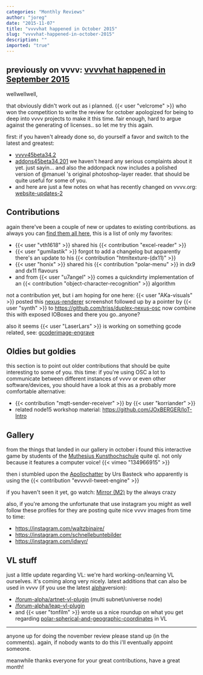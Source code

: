 ```yaml
---
categories: "Monthly Reviews"
author: "joreg"
date: "2015-11-07"
title: "vvvvhat happened in October 2015"
slug: "vvvvhat-happened-in-october-2015"
description: ""
imported: "true"
---
```



previously on vvvv: [vvvvhat happened in September 2015](/blog/2015/vvvvhat-happened-in-september-2015)
---
wellwellwell,

that obviously didn't work out as i planned. {{< user "velcrome" >}} who won the competition to write the review for october apologized for being to deep into vvvv projects to make it this time. fair enough, hard to argue against the generating of licenses.. so let me try this again.

first: if you haven't already done so, do yourself a favor and switch to the latest and greatest:
* [vvvv45beta34.2](/blog/2015/vvvv45beta34.2)
* [addons45beta34.201](/blog/2015/addons45beta34.201)
we haven't heard any serious complaints about it yet. just sayin... and also the addonpack now includes a polished version of @manuel 's original photoshop-layer reader. that should be quite useful for some of you.
* and here are just a few notes on what has recently changed on vvvv.org: [website-updates-2](/blog/2015/website-updates-2)

## Contributions
again there've been a couple of new or updates to existing contributions. as always you can [find them all here](https://vvvv.org/contributions), this is a list of only my favorites:
* {{< user "vth1618" >}} shared his {{< contribution "excel-reader" >}}
* {{< user "gumilastik" >}} forgot to add a changelog but apparently there's an update to his {{< contribution "htmltexture-(dx11)" >}}
* {{< user "honix" >}} shared his {{< contribution "polar-menu" >}} in dx9 and dx11 flavours
* and from {{< user "u7angel" >}} comes a quickndirty implementation of an {{< contribution "object-character-recognition" >}} algorithm

not a contribution yet, but i am hoping for one here: {{< user "AKa-visuals" >}} posted this [nexus-renderer](/blog/nexus-renderer) screenshot followed up by a pointer by {{< user "synth" >}} to https://github.com/triss/duplex-nexus-osc now combine this with exposed IOBoxes and there you go..anyone?

also it seems {{< user "LaserLars" >}} is working on something gcode related, see: [gcoderimage-engrave](/blog/gcoderimage-engrave)

## Oldies but goldies
this section is to point out older contributions that should be quite interesting to some of you. this time: if you're using OSC a lot to communicate between different instances of vvvv or even other software/devices, you should have a look at this as a probably more comfortable alternative:
* {{< contribution "mqtt-sender-receiver" >}} by {{< user "korriander" >}}
* related node15 workshop material: https://github.com/JOxBERGER/IoT-Intro

## Gallery
from the things that landed in our gallery in october i found this interactive game by students of the [Muthesius Kunsthochschule](http://en.muthesius-kunsthochschule.de/) quite ql. not only because it features a computer voice! 
{{< vimeo "134966915" >}}

then i stumbled upon the [Apollochatter](http://ursbasteck.com/wordpress/151003) by Urs Basteck who apparently is using the {{< contribution "evvvvil-tweet-engine" >}} 

if you haven't seen it yet, go watch: [Mirror (M2)](https://vimeo.com/140405048) by the always crazy [](http://schnellebuntebilder.de)

also, if you're among the unfortunate that use instagram you might as well follow these profiles for they are posting quite nice vvvv images from time to time: 
* https://instagram.com/waltzbinaire/
* https://instagram.com/schnellebuntebilder
* https://instagram.com/idwyr/

## VL stuff
just a little update regarding VL: we're hard working-on/learning VL ourselves. it's coming along very nicely. latest additions that can also be used in vvvv (if you use the latest [alpha](https://vvvv.org/downloads/previews)version):
* [/forum-alpha/artnet-vl-plugin](https://discourse.vvvv.org/t/artnet-vl-plugin/13360) (multi subnet/universe node)
* [/forum-alpha/leap-vl-plugin](https://discourse.vvvv.org/t/leap-vl-plugin/13344) 
* and {{< user "tonfilm" >}} wrote us a nice roundup on what you get regarding [polar-spherical-and-geographic-coordinates](/blog/2015/polar-spherical-and-geographic-coordinates) in VL

---

anyone up for doing the november review please stand up (in the comments). again, if nobody wants to do this i'll eventually appoint someone.

meanwhile thanks everyone for your great contributions, have a great month!
